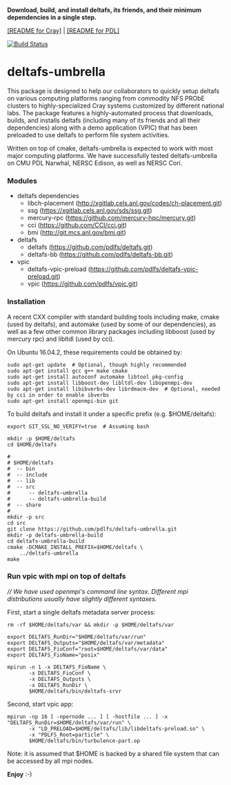 **Download, build, and install deltafs, its friends, and their minimum dependencies in a single step.**

[[README for Cray]](README.cray.md) | [[README for PDL]](README.pdl.md)

[![Build Status](https://travis-ci.org/pdlfs/deltafs-umbrella.svg?branch=master)](https://travis-ci.org/pdlfs/deltafs-umbrella)

# deltafs-umbrella

This package is designed to help our collaborators to quickly setup deltafs on various computing platforms ranging from commodity NFS PRObE clusters to highly-specialized Cray systems customized by different national labs. The package features a highly-automated process that downloads, builds, and installs deltafs (including many of its friends and all their dependencies) along with a demo application (VPIC) that has been preloaded to use deltafs to perform file system activities.

Written on top of cmake, deltafs-umbrella is expected to work with most major computing platforms. We have successfully tested deltafs-umbrella on CMU PDL Narwhal, NERSC Edison, as well as NERSC Cori.

### Modules

* deltafs dependencies
  * libch-placement (http://xgitlab.cels.anl.gov/codes/ch-placement.git)
  * ssg (https://xgitlab.cels.anl.gov/sds/ssg.git)
  * mercury-rpc (https://github.com/mercury-hpc/mercury.git)
  * cci (https://github.com/CCI/cci.git)
  * bmi (http://git.mcs.anl.gov/bmi.git)
* deltafs
  * deltafs (https://github.com/pdlfs/deltafs.git)
  * deltafs-bb (https://github.com/pdlfs/deltafs-bb.git)
* vpic
  * deltafs-vpic-preload (https://github.com/pdlfs/deltafs-vpic-preload.git)
  * vpic (https://github.com/pdlfs/vpic.git)

### Installation

A recent CXX compiler with standard building tools including make, cmake (used by deltafs), and automake (used by some of our dependencies), as well as a few other common library packages including libboost (used by mercury rpc) and libltdl (used by cci).

On Ubuntu 16.04.2, these requirements could be obtained by:

```
sudo apt-get update  # Optional, though highly recommended
sudo apt-get install gcc g++ make cmake
sudo apt-get install autoconf automake libtool pkg-config
sudo apt-get install libboost-dev libltdl-dev libopenmpi-dev
sudo apt-get install libibverbs-dev librdmacm-dev  # Optional, needed by cci in order to enable ibverbs
sudo apt-get install openmpi-bin git
```

To build deltafs and install it under a specific prefix (e.g. $HOME/deltafs):

```
export GIT_SSL_NO_VERIFY=true  # Assuming bash

mkdir -p $HOME/deltafs
cd $HOME/deltafs

#
# $HOME/deltafs
#  -- bin
#  -- include
#  -- lib
#  -- src
#      -- deltafs-umbrella
#      -- deltafs-umbrella-build
#  -- share
#
mkdir -p src
cd src
git clone https://github.com/pdlfs/deltafs-umbrella.git
mkdir -p deltafs-umbrella-build
cd deltafs-umbrella-build
cmake -DCMAKE_INSTALL_PREFIX=$HOME/deltafs \
    ../deltafs-umbrella
make
```

### Run vpic with mpi on top of deltafs

*// We have used openmpi's command line syntax. Different mpi distributions usually have slightly different syntaxes.*

First, start a single deltafs metadata server process:

```
rm -rf $HOME/deltafs/var && mkdir -p $HOME/deltafs/var

export DELTAFS_RunDir="$HOME/deltafs/var/run"
export DELTAFS_Outputs="$HOME/deltafs/var/metadata"
export DELTAFS_FioConf="root=$HOME/deltafs/var/data"
export DELTAFS_FioName="posix"

mpirun -n 1 -x DELTAFS_FioName \
       -x DELTAFS_FioConf \
       -x DELTAFS_Outputs \
       -x DELTAFS_RunDir \
       $HOME/deltafs/bin/deltafs-srvr

```

Second, start vpic app:

```
mpirun -np 16 [ -npernode ... ] [ -hostfile ... ] -x "DELTAFS_RunDir=$HOME/deltafs/var/run" \
       -x "LD_PRELOAD=$HOME/deltafs/lib/libdeltafs-preload.so" \
       -x "PDLFS_Root=particle" \
       $HOME/deltafs/bin/turbulence-part.op 
```

Note: it is assumed that $HOME is backed by a shared file system that can be accessed by all mpi nodes.

**Enjoy** :-)
